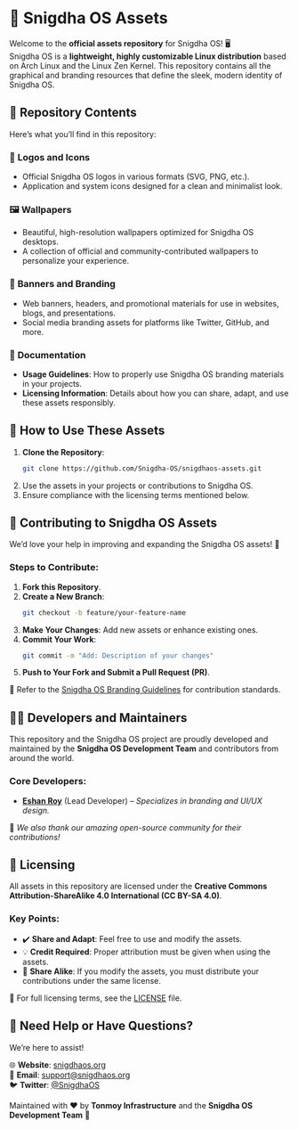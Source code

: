 # 🌟 Snigdha OS Assets  
Welcome to the **official assets repository** for Snigdha OS! 🖥️  
Snigdha OS is a **lightweight, highly customizable Linux distribution** based on Arch Linux and the Linux Zen Kernel. This repository contains all the graphical and branding resources that define the sleek, modern identity of Snigdha OS.  



## 📂 Repository Contents  
Here’s what you’ll find in this repository:  

### 🎨 **Logos and Icons**  
- Official Snigdha OS logos in various formats (SVG, PNG, etc.).  
- Application and system icons designed for a clean and minimalist look.  

### 🖼️ **Wallpapers**  
- Beautiful, high-resolution wallpapers optimized for Snigdha OS desktops.  
- A collection of official and community-contributed wallpapers to personalize your experience.  

### 📢 **Banners and Branding**  
- Web banners, headers, and promotional materials for use in websites, blogs, and presentations.  
- Social media branding assets for platforms like Twitter, GitHub, and more.  

### 📜 **Documentation**  
- **Usage Guidelines**: How to properly use Snigdha OS branding materials in your projects.  
- **Licensing Information**: Details about how you can share, adapt, and use these assets responsibly.  



## 🚀 How to Use These Assets  
1. **Clone the Repository**:  
   ```bash  
   git clone https://github.com/Snigdha-OS/snigdhaos-assets.git  
   ```  
2. Use the assets in your projects or contributions to Snigdha OS.  
3. Ensure compliance with the licensing terms mentioned below.  



## 🤝 Contributing to Snigdha OS Assets  
We’d love your help in improving and expanding the Snigdha OS assets! 🌱  

### Steps to Contribute:  
1. **Fork this Repository**.  
2. **Create a New Branch**:  
   ```bash  
   git checkout -b feature/your-feature-name  
   ```  
3. **Make Your Changes**: Add new assets or enhance existing ones.  
4. **Commit Your Work**:  
   ```bash  
   git commit -m "Add: Description of your changes"  
   ```  
5. **Push to Your Fork and Submit a Pull Request (PR)**.  

🔗 Refer to the [Snigdha OS Branding Guidelines](./BRANDING_GUIDELINES.md) for contribution standards.  



## 🧑‍💻 Developers and Maintainers  
This repository and the Snigdha OS project are proudly developed and maintained by the **Snigdha OS Development Team** and contributors from around the world.  

### Core Developers:  
- **[Eshan Roy](https://github.com/eshanized/)** (Lead Developer) – *Specializes in branding and UI/UX design.*  

🎉 *We also thank our amazing open-source community for their contributions!*  



## 📜 Licensing  
All assets in this repository are licensed under the **Creative Commons Attribution-ShareAlike 4.0 International (CC BY-SA 4.0)**.  

### Key Points:  
- ✔️ **Share and Adapt**: Feel free to use and modify the assets.  
- 💡 **Credit Required**: Proper attribution must be given when using the assets.  
- 🔄 **Share Alike**: If you modify the assets, you must distribute your contributions under the same license.  

📖 For full licensing terms, see the [LICENSE](./LICENSE) file.  



## 💬 Need Help or Have Questions?  
We’re here to assist!  

🌐 **Website**: [snigdhaos.org](https://snigdhaos.org)  
📧 **Email**: [support@snigdhaos.org](mailto:support@snigdhaos.org)  
🐦 **Twitter**: [@SnigdhaOS](https://twitter.com/SnigdhaOS)  



Maintained with ❤️ by **Tonmoy Infrastructure** and the **Snigdha OS Development Team** 🚀  